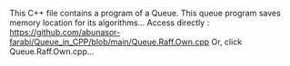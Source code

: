 This C++ file contains a program of a Queue. This queue program saves memory location for its algorithms...
Access directly : https://github.com/abunasor-farabi/Queue_in_CPP/blob/main/Queue.Raff.Own.cpp
Or, click Queue.Raff.Own.cpp...
